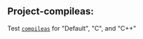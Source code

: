 ## Project-compileas:

Test [`compileas`](https://premake.github.io/docs/compileas) for "Default", "C", and "C++"
